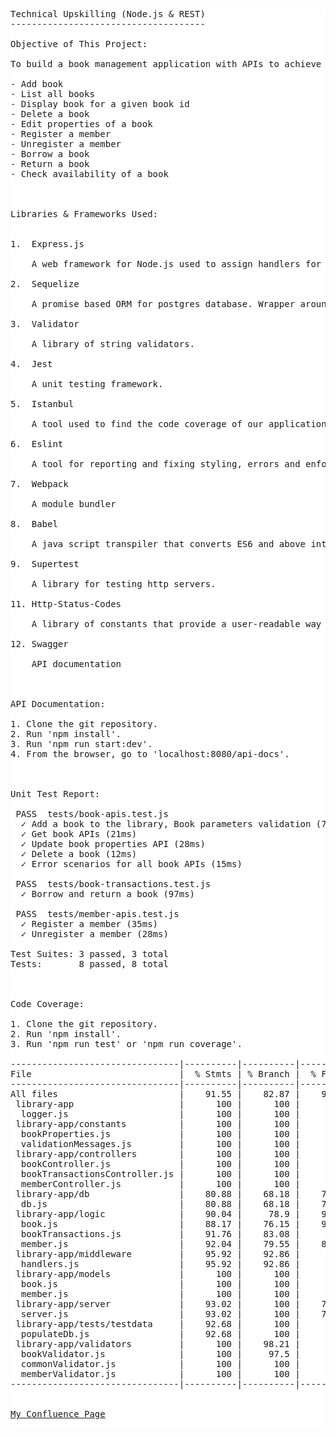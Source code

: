 <pre style='background-color:white'>
Technical Upskilling (Node.js & REST)
-------------------------------------

Objective of This Project:

To build a book management application with APIs to achieve the following:

- Add book
- List all books
- Display book for a given book id
- Delete a book
- Edit properties of a book
- Register a member 
- Unregister a member
- Borrow a book
- Return a book
- Check availability of a book



Libraries & Frameworks Used:


1.  Express.js

    A web framework for Node.js used to assign handlers for requests, define routes & add middlewares.

2.  Sequelize

    A promise based ORM for postgres database. Wrapper around postgres operations.

3.  Validator

    A library of string validators.

4.  Jest

    A unit testing framework.

5.  Istanbul

    A tool used to find the code coverage of our application. 

6.  Eslint

    A tool for reporting and fixing styling, errors and enforcing coding standards.

7.  Webpack

    A module bundler

8.  Babel

    A java script transpiler that converts ES6 and above into ES5 that can run in any browser.

9.  Supertest

    A library for testing http servers.

11. Http-Status-Codes

    A library of constants that provide a user-readable way of returning status codes.

12. Swagger

    API documentation



API Documentation: 

1. Clone the git repository.
2. Run 'npm install'.
3. Run 'npm run start:dev'.
4. From the browser, go to 'localhost:8080/api-docs'.



Unit Test Report: 

 PASS  tests/book-apis.test.js
  ✓ Add a book to the library, Book parameters validation (75ms)
  ✓ Get book APIs (21ms)
  ✓ Update book properties API (28ms)
  ✓ Delete a book (12ms)
  ✓ Error scenarios for all book APIs (15ms)
	
 PASS  tests/book-transactions.test.js
  ✓ Borrow and return a book (97ms)

 PASS  tests/member-apis.test.js
  ✓ Register a member (35ms)
  ✓ Unregister a member (28ms)

Test Suites: 3 passed, 3 total
Tests:       8 passed, 8 total



Code Coverage: 

1. Clone the git repository.
2. Run 'npm install'.
3. Run 'npm run test' or 'npm run coverage'.

--------------------------------|----------|----------|----------|----------|-------------------|
File                            |  % Stmts | % Branch |  % Funcs |  % Lines | Uncovered Line #s |
--------------------------------|----------|----------|----------|----------|-------------------|
All files                       |    91.55 |    82.87 |    91.45 |    98.67 |                   |
 library-app                    |      100 |      100 |      100 |      100 |                   |
  logger.js                     |      100 |      100 |      100 |      100 |                   |
 library-app/constants          |      100 |      100 |      100 |      100 |                   |
  bookProperties.js             |      100 |      100 |      100 |      100 |                   |
  validationMessages.js         |      100 |      100 |      100 |      100 |                   |
 library-app/controllers        |      100 |      100 |      100 |      100 |                   |
  bookController.js             |      100 |      100 |      100 |      100 |                   |
  bookTransactionsController.js |      100 |      100 |      100 |      100 |                   |
  memberController.js           |      100 |      100 |      100 |      100 |                   |
 library-app/db                 |    80.88 |    68.18 |    71.43 |    92.59 |                   |
  db.js                         |    80.88 |    68.18 |    71.43 |    92.59 |              9,22 |
 library-app/logic              |    90.04 |     78.9 |    93.18 |      100 |                   |
  book.js                       |    88.17 |    76.15 |    95.24 |      100 |... 01,210,270,317 |
  bookTransactions.js           |    91.76 |    83.08 |       96 |      100 |     1,6,16,96,172 |
  member.js                     |    92.04 |    79.55 |    85.71 |      100 |         1,6,10,71 |
 library-app/middleware         |    95.92 |    92.86 |      100 |      100 |                   |
  handlers.js                   |    95.92 |    92.86 |      100 |      100 |                20 |
 library-app/models             |      100 |      100 |      100 |      100 |                   |
  book.js                       |      100 |      100 |      100 |      100 |                   |
  member.js                     |      100 |      100 |      100 |      100 |                   |
 library-app/server             |    93.02 |      100 |    71.43 |    92.11 |                   |
  server.js                     |    93.02 |      100 |    71.43 |    92.11 |          56,57,61 |
 library-app/tests/testdata     |    92.68 |      100 |       90 |      100 |                   |
  populateDb.js                 |    92.68 |      100 |       90 |      100 |                   |
 library-app/validators         |      100 |    98.21 |      100 |      100 |                   |
  bookValidator.js              |      100 |     97.5 |      100 |      100 |                51 |
  commonValidator.js            |      100 |      100 |      100 |      100 |                   |
  memberValidator.js            |      100 |      100 |      100 |      100 |                   |
--------------------------------|----------|----------|----------|----------|-------------------|


<a href="https://athenaconfluence.athenahealth.com/display/~nvaithyanathan/Technical+Upskilling">My Confluence Page</a>

</pre>
